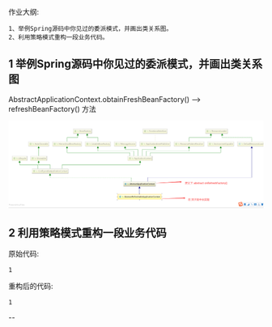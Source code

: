 作业大纲:

```
1、举例Spring源码中你见过的委派模式，并画出类关系图。
2、利用策略模式重构一段业务代码。
```

## 1 举例Spring源码中你见过的委派模式，并画出类关系图

AbstractApplicationContext.obtainFreshBeanFactory\(\) --&gt; refreshBeanFactory\(\) 方法

  

![](/assets/import_20191124115601.png)

## 2 利用策略模式重构一段业务代码

原始代码:

```
1
```

重构后的代码:

```
1
```

--


